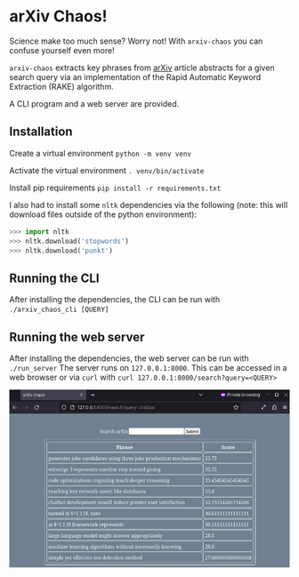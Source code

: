 # arXiv Chaos!
Science make too much sense? Worry not! With `arxiv-chaos` you can confuse yourself even more!

`arxiv-chaos` extracts key phrases from [arXiv](https://arxiv.org) article abstracts for a given search query via an implementation of the Rapid Automatic Keyword Extraction (RAKE) algorithm.

A CLI program and a web server are provided.


## Installation
Create a virtual environment
`python -m venv venv`

Activate the virtual environment
`. venv/bin/activate`

Install pip requirements
`pip install -r requirements.txt`

I also had to install some `nltk` dependencies via the following (note: this will download files outside of the python environment):
```python
>>> import nltk
>>> nltk.download('stopwords')
>>> nltk.download('punkt')
```


## Running the CLI
After installing the dependencies, the CLI can be run with
`./arxiv_chaos_cli [QUERY]`


## Running the web server
After installing the dependencies, the web server can be run with
`./run_server`
The server runs on `127.0.0.1:8000`.
This can be accessed in a web browser or via `curl` with
`curl 127.0.0.1:8000/search?query=<QUERY>`

![Screenshot](./assets/screenshot.png)
